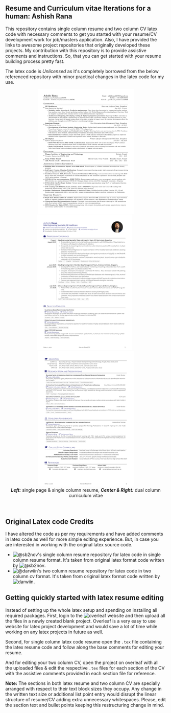 ## Resume and Curriculum vitae Iterations for a human: Ashish Rana

This repository contains single column resume and two column CV latex code with necessary comments to get you started with your resume/CV development work for job/masters application. Also, I have provided the links to awesome project repositories that originally developed these projects. My contribution with this repository is to provide assistive comments and instructions. So, that you can get started with your resume building process pretty fast.

The latex code is _Unlicensed_ as it's completely borrowed from the below referenced repository with minor practical changes in the latex code for my use.

<p align="center">
  <img src="assets/one-page-resume.png" width="300" />
  <img src="assets/dual-column-cv-one.png" width="300" /> 
  <img src="assets/dual-column-cv-two.png" width="300" /><br/>	
  <b><em>Left:</em></b> single page & single column resume, <b><em>Center & Right:</em></b> dual column curriculum vitae
</p> 

## Original Latex code Credits

I have altered the code as per my requirements and have added comments in latex code as well for more simple editing experience. But, in case you are interested in working with the original latex source code.

* ![@sb2nov's single column resume repository](https://github.com/sb2nov/resume) for latex code in single column resume format. It's taken from original latex format code written by ![@sb2nov](https://github.com/sb2nov).
* ![@darwiin's two column resume repository](https://github.com/darwiin/yaac-another-awesome-cv) for latex code in two column cv format. It's taken from original latex format code written by ![darwiin](https://github.com/sb2nov).

## Getting quickly started with latex resume editing

Instead of setting up the whole latex setup and spending on installing all required packages. First, login to the ![overleaf](overleaf.com/) website and then upload all the files in a newly created blank project. Overleaf is a very easy to use website for latex project development and would save a lot of time while working on any latex projects in future as well.

Second, for single column latex code resume open the `.tex` file containing the latex resume code and follow along the base comments for editing your resume.

And for editing your two column CV, open the project on overleaf with all the uploaded files & edit the respective `.tex` files for each section of the CV with the assistive comments provided in each section file for reference.

__Note:__ The sections in both latex resume and two column CV are specially arranged with respect to their text block sizes they occupy. Any change in the written text size or additional list point entry would disrupt the linear structure of resume/CV adding extra unnecessary whitespaces. Please, edit the section text and bullet points keeping this restructuring change in mind.
